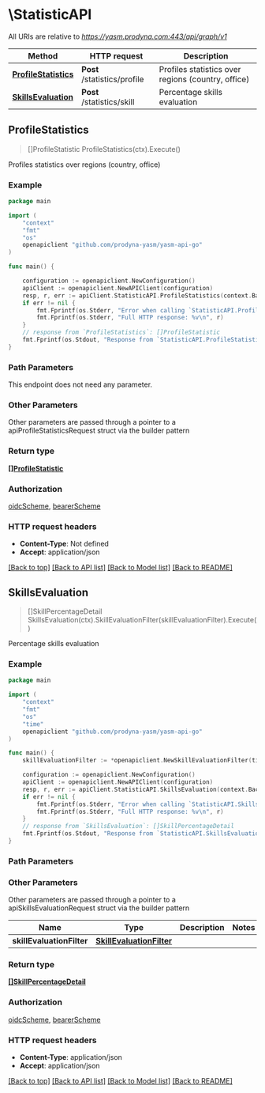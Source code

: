 # \StatisticAPI

All URIs are relative to *https://yasm.prodyna.com:443/api/graph/v1*

Method | HTTP request | Description
------------- | ------------- | -------------
[**ProfileStatistics**](StatisticAPI.md#ProfileStatistics) | **Post** /statistics/profile | Profiles statistics over regions (country, office)
[**SkillsEvaluation**](StatisticAPI.md#SkillsEvaluation) | **Post** /statistics/skill | Percentage skills evaluation



## ProfileStatistics

> []ProfileStatistic ProfileStatistics(ctx).Execute()

Profiles statistics over regions (country, office)

### Example

```go
package main

import (
    "context"
    "fmt"
    "os"
    openapiclient "github.com/prodyna-yasm/yasm-api-go"
)

func main() {

    configuration := openapiclient.NewConfiguration()
    apiClient := openapiclient.NewAPIClient(configuration)
    resp, r, err := apiClient.StatisticAPI.ProfileStatistics(context.Background()).Execute()
    if err != nil {
        fmt.Fprintf(os.Stderr, "Error when calling `StatisticAPI.ProfileStatistics``: %v\n", err)
        fmt.Fprintf(os.Stderr, "Full HTTP response: %v\n", r)
    }
    // response from `ProfileStatistics`: []ProfileStatistic
    fmt.Fprintf(os.Stdout, "Response from `StatisticAPI.ProfileStatistics`: %v\n", resp)
}
```

### Path Parameters

This endpoint does not need any parameter.

### Other Parameters

Other parameters are passed through a pointer to a apiProfileStatisticsRequest struct via the builder pattern


### Return type

[**[]ProfileStatistic**](ProfileStatistic.md)

### Authorization

[oidcScheme](../README.md#oidcScheme), [bearerScheme](../README.md#bearerScheme)

### HTTP request headers

- **Content-Type**: Not defined
- **Accept**: application/json

[[Back to top]](#) [[Back to API list]](../README.md#documentation-for-api-endpoints)
[[Back to Model list]](../README.md#documentation-for-models)
[[Back to README]](../README.md)


## SkillsEvaluation

> []SkillPercentageDetail SkillsEvaluation(ctx).SkillEvaluationFilter(skillEvaluationFilter).Execute()

Percentage skills evaluation

### Example

```go
package main

import (
    "context"
    "fmt"
    "os"
    "time"
    openapiclient "github.com/prodyna-yasm/yasm-api-go"
)

func main() {
    skillEvaluationFilter := *openapiclient.NewSkillEvaluationFilter(time.Now(), time.Now()) // SkillEvaluationFilter |  (optional)

    configuration := openapiclient.NewConfiguration()
    apiClient := openapiclient.NewAPIClient(configuration)
    resp, r, err := apiClient.StatisticAPI.SkillsEvaluation(context.Background()).SkillEvaluationFilter(skillEvaluationFilter).Execute()
    if err != nil {
        fmt.Fprintf(os.Stderr, "Error when calling `StatisticAPI.SkillsEvaluation``: %v\n", err)
        fmt.Fprintf(os.Stderr, "Full HTTP response: %v\n", r)
    }
    // response from `SkillsEvaluation`: []SkillPercentageDetail
    fmt.Fprintf(os.Stdout, "Response from `StatisticAPI.SkillsEvaluation`: %v\n", resp)
}
```

### Path Parameters



### Other Parameters

Other parameters are passed through a pointer to a apiSkillsEvaluationRequest struct via the builder pattern


Name | Type | Description  | Notes
------------- | ------------- | ------------- | -------------
 **skillEvaluationFilter** | [**SkillEvaluationFilter**](SkillEvaluationFilter.md) |  | 

### Return type

[**[]SkillPercentageDetail**](SkillPercentageDetail.md)

### Authorization

[oidcScheme](../README.md#oidcScheme), [bearerScheme](../README.md#bearerScheme)

### HTTP request headers

- **Content-Type**: application/json
- **Accept**: application/json

[[Back to top]](#) [[Back to API list]](../README.md#documentation-for-api-endpoints)
[[Back to Model list]](../README.md#documentation-for-models)
[[Back to README]](../README.md)

